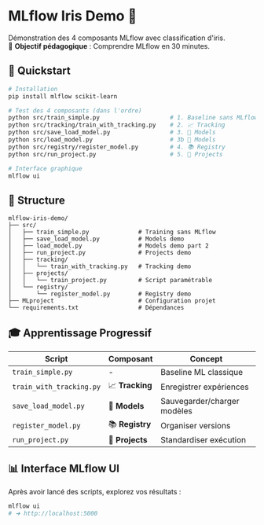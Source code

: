 # MLflow Iris Demo 🌸

Démonstration des 4 composants MLflow avec classification d'iris.  
🎯 **Objectif pédagogique** : Comprendre MLflow en 30 minutes.

## 🚀 Quickstart

```bash
# Installation
pip install mlflow scikit-learn

# Test des 4 composants (dans l'ordre)
python src/train_simple.py                    # 1. Baseline sans MLflow
python src/tracking/train_with_tracking.py    # 2. 📈 Tracking
python src/save_load_model.py                 # 3. 💾 Models  
python src/load_model.py                      # 3b 💾 Models  
python src/registry/register_model.py         # 4. 📚 Registry
python src/run_project.py                     # 5. 🚀 Projects

# Interface graphique
mlflow ui
```

## 📂 Structure

```
mlflow-iris-demo/
├── src/
│   ├── train_simple.py              # Training sans MLflow
│   ├── save_load_model.py           # Models demo
│   ├── load_model.py                # Models demo part 2
│   ├── run_project.py               # Projects demo
│   ├── tracking/
│   │   └── train_with_tracking.py   # Tracking demo
│   ├── projects/
│   │   └── train_project.py         # Script paramétrable
│   └── registry/
│       └── register_model.py        # Registry demo
├── MLproject                        # Configuration projet
└── requirements.txt                 # Dépendances
```

## 🎓 Apprentissage Progressif

| Script | Composant | Concept |
|--------|-----------|---------|
| `train_simple.py` | - | Baseline ML classique |
| `train_with_tracking.py` | 📈 **Tracking** | Enregistrer expériences |
| `save_load_model.py` | 💾 **Models** | Sauvegarder/charger modèles |
| `register_model.py` | 📚 **Registry** | Organiser versions |
| `run_project.py` | 🚀 **Projects** | Standardiser exécution |

## 📊 Interface MLflow UI

Après avoir lancé des scripts, explorez vos résultats :

```bash
mlflow ui
# ➜ http://localhost:5000
```
